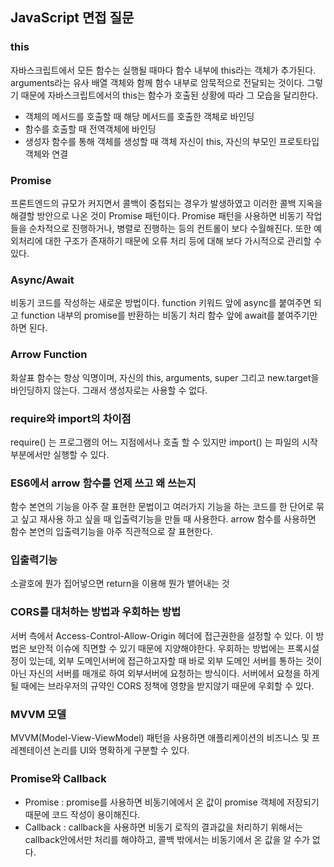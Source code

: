 ## JavaScript 면접 질문
### this
자바스크립트에서 모든 함수는 실행될 때마다 함수 내부에 this라는 객체가 추가된다. arguments라는 유사 배열 객체와 함께 함수 내부로 암묵적으로 전달되는 것이다. 그렇기 때문에 자바스크립트에서의 this는 함수가 호출된 상황에 따라 그 모습을 달리한다.
- 객체의 메서드를 호출할 때 해당 메서드를 호출한 객체로 바인딩
- 함수를 호출할 때 전역객체에 바인딩
- 생성자 함수를 통해 객체를 생성할 때 객체 자신이 this, 자신의 부모인 프로토타입 객체와 연결

### Promise
프론트엔드의 규모가 커지면서 콜백이 중첩되는 경우가 발생하였고 이러한 콜백 지옥을 해결할 방안으로 나온 것이 Promise 패턴이다.
Promise 패턴을 사용하면 비동기 작업들을 순차적으로 진행하거나, 병렬로 진행하는 등의 컨트롤이 보다 수월해진다. 또한 예외처리에 대한 구조가 존재하기 때문에 오류 처리 등에 대해 보다 가시적으로 관리할 수 있다.

### Async/Await
비동기 코드를 작성하는 새로운 방법이다. function 키워드 앞에 async를 붙여주면 되고 function 내부의 promise를 반환하는 비동기 처리 함수 앞에 await를 붙여주기만 하면 된다.

### Arrow Function
화살표 함수는 항상 익명이며, 자신의 this, arguments, super 그리고 new.target을 바인딩하지 않는다. 그래서 생성자로는 사용할 수 없다.

### require와 import의 차이점
require() 는 프로그램의 어느 지점에서나 호출 할 수 있지만 import() 는 파일의 시작 부분에서만 실행할 수 있다.

### ES6에서 arrow 함수를 언제 쓰고 왜 쓰는지
함수 본연의 기능을 아주 잘 표현한 문법이고 여러가지 기능을 하는 코드를 한 단어로 묶고 싶고 재사용 하고 싶을 때 입출력기능을 만들 때 사용한다. arrow 함수를 사용하면 함수 본연의 입출력기능을 아주 직관적으로 잘 표현한다.

### 입출력기능
소괄호에 뭔가 집어넣으면 return을 이용해 뭔가 뱉어내는 것 

### CORS를 대처하는 방법과 우회하는 방법
서버 측에서 Access-Control-Allow-Origin 헤더에 접근권한을 설정할 수 있다. 이 방법은 보안적 이슈에 직면할 수 있기 때문에 지양해야한다. 우회하는 방법에는 프록시설정이 있는데, 외부 도메인서버에 접근하고자할 때 바로 외부 도메인 서버를 통하는 것이 아닌 자신의 서버를 매개로 하여 외부서버에 요청하는 방식이다. 서버에서 요청을 하게될 때에는 브라우저의 규약인 CORS 정책에 영향을 받지않기 때문에 우회할 수 있다.

### MVVM 모델
MVVM(Model-View-ViewModel) 패턴을 사용하면 애플리케이션의 비즈니스 및 프레젠테이션 논리를 UI와 명확하게 구분할 수 있다.

### Promise와 Callback
- Promise : promise를 사용하면 비동기에에서 온 값이 promise 객체에 저장되기 때문에 코드 작성이 용이해진다.
- Callback : callback을 사용하면 비동기 로직의 결과값을 처리하기 위해서는 callback안에서만 처리를 해야하고, 콜백 밖에서는 비동기에서 온 값을 알 수가 없다.








